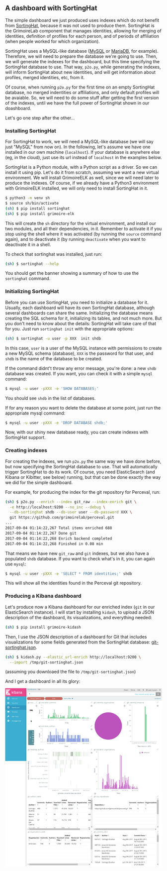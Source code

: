 ## A dashboard with SortingHat

The simple dashboard we just produced uses indexes which do not benefit from [SortingHat](https://github.com/grimoirelab/sortinghat), because it was not used to produce them. SortingHat is the GrimoireLab component that manages identities, allowing for merging of identities, definition of profiles for each person, and of periods of affiliation (when people worked for which organization).

SortingHat uses a MySQL-like database ([MySQL](https://www.mysql.com/) or [MariaDB](https://mariadb.org/), for example). Therefore, we will need to prepare the database we're going to use. Then, we will generate the indexes for the dashboard, but this time specifying the SortingHat database to use. That way, `p2o.py`, while generating the indexes, will inform SortingHat about new identities, and will get information about profiles, merged identities, etc, from it.

Of course, when running `p2o.py` for the first time on an empty SortingHat database, no merged indentities or affiliations, and only default profiles will be avaiable. So, we will need to do some stuff after getting the first version of the indexes, until we have the full power of SortingHat shown in our doashboard.

Let's go one step after the other...

### Installing SortingHat

For SortingHat to work, we will need a MySQL-like database (we will say just "MySQL" from now on). In the following, let's assume we have one installed in our own machine (`localhost`). If your database is anywhere else (eg, in the cloud), just use its url instead of `localhost` in the examples below.

SortingHat is a Python module, with a Python script as a driver. So we can install it using pip. Let's do it from scratch, assuming we want a new virtual environment. We will install GrimoireELK as well, since we will need later to produce the indexes. Of course, if we already have a Python3 environment with GrimoireELK installed, we will only need to install SortingHat in it.

```bash
$ python3 -m venv sh
$ source sh/bin/activate
(sh) $ pip install sortinghat
(sh) $ pip install grimoire-elk
```

This will create the `sh` directory for the virtual environment, and install our two modules, and all their dependencies, in it. Remember to activate it if you stop using the shell where it was activated (by running the `source` command again), and to deactivate it (by running `deactivate` when you want to deactivate it in a shell.

To check that sortinghat was installed, just run:

```bash
(sh) $ sortinghat --help
```

You should get the banner showing a summary of how to use the `sortinghat` command.

### Initializing SortingHat

Before you can use SortingHat, you need to initialize a database for it. Usually, each dashboard will have its own SortingHat database, although several dashboards can share the same. Initializing the database means creating the SQL schema for it, initializing its tables, and not much more. But you don't need to know about the details: SortingHat will take care of that for you. Just run `sortinghat init` with the appropriate options:

```bash
(sh) $ sortinghat -u user -p XXX  init shdb
```

In this case, `user` is a user of the MySQL instance with permissions to create a new MySQL schema (database), `XXX` is the password for that user, and `shdb` is the name of the database to be created.

If the command didnt't throw any error message, you're done: a new `shdb` database was created. If you want, you can check it with a simple `mysql` command:

```bash
$ mysql -u user -pXXX -e 'SHOW DATABASES;'
```

You should see `shdb` in the list of databases.

If for any reason you want to delete the database at some point, just run the appropriate mysql command:

```bash
$ mysql -u user -pXXX -e 'DROP DATABASE shdb;'
```

Now, with our shiny new database ready, you can create indexes with SortingHat support.

### Creating indexes

For creating the indexes, we run `p2o.py` the same way we have done before, but now specifying the SortingHat database to use. That will automatically trigger SortingHat to do its work. Of course, you need ElasticSearch (and Kibana or Kibitter, see below) running, but that can be done exactly the way we did for the simple dashboard.

For example, for producing the index for the git repository for Perceval, run:

```bash
(sh) $ p2o.py --enrich --index git_raw --index-enrich git \
  -e http://localhost:9200 --no_inc --debug \
  --db-sortinghat shdb --db-user user --db-password XXX \
  git https://github.com/grimoirelab/perceval.git
...
2017-09-04 01:14:22,267 Total items enriched 688 
2017-09-04 01:14:22,267 Done git 
2017-09-04 01:14:22,268 Enrich backend completed
2017-09-04 01:14:22,268 Finished in 0.08 min
```

That means we have new `git_raw` and `git` indexes, but we also have a populated `shdb` database. If you want to check what's in it, you can again use `mysql`:

```bash
$ mysql -u user -pXXX -e 'SELECT * FROM identities;' shdb
```

This will show all the identities found in the Perceval git repository.

### Producing a Kibana dashboard

Let's produce now a Kibana dashboard for our enriched index (`git` in our ElasticSearch instance). I will start by installing `kidash`, to upload a JSON description of the dashboard, its visualizations, and everything needed:

```bash
(sh) $ pip install grimoire-kidash
```

Then, I use the JSON description of a dashboard for Git that includes visualizations for some fields generated from the SortingHat database: [git-sortinghat.json](/grimoireelk/dashboards/git-sortinghat.json).

```bash
(sh) $ kidash.py --elastic_url-enrich http://localhost:9200 \
  --import /tmp/git-sortinghat.json
```

(assuming you downloaed the file to `/tmp/git-sortinghat.json`)

And I get a dashboard in all its glory:


![](/grimoireelk/dashboard-git-sortinghat.png)











